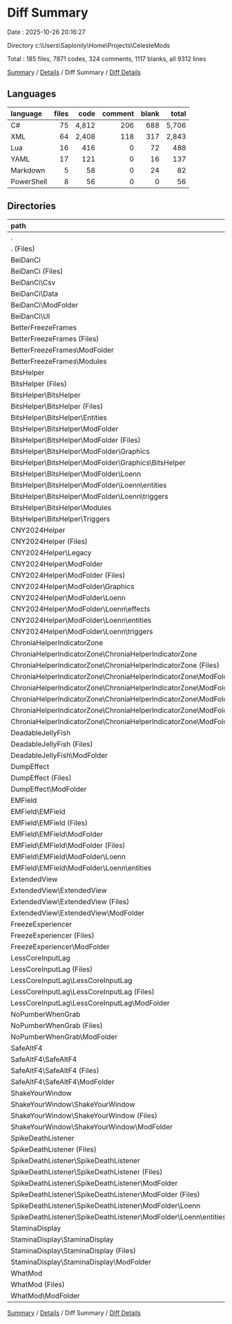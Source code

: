 # Diff Summary

Date : 2025-10-26 20:16:27

Directory c:\\Users\\Saplonily\\Home\\Projects\\CelesteMods

Total : 185 files,  7871 codes, 324 comments, 1117 blanks, all 9312 lines

[Summary](results.md) / [Details](details.md) / Diff Summary / [Diff Details](diff-details.md)

## Languages
| language | files | code | comment | blank | total |
| :--- | ---: | ---: | ---: | ---: | ---: |
| C# | 75 | 4,812 | 206 | 688 | 5,706 |
| XML | 64 | 2,408 | 118 | 317 | 2,843 |
| Lua | 16 | 416 | 0 | 72 | 488 |
| YAML | 17 | 121 | 0 | 16 | 137 |
| Markdown | 5 | 58 | 0 | 24 | 82 |
| PowerShell | 8 | 56 | 0 | 0 | 56 |

## Directories
| path | files | code | comment | blank | total |
| :--- | ---: | ---: | ---: | ---: | ---: |
| . | 185 | 7,871 | 324 | 1,117 | 9,312 |
| . (Files) | 1 | 35 | 0 | 11 | 46 |
| BeiDanCi | 18 | 1,301 | 126 | 221 | 1,648 |
| BeiDanCi (Files) | 7 | 414 | 8 | 78 | 500 |
| BeiDanCi\\Csv | 2 | 434 | 108 | 68 | 610 |
| BeiDanCi\\Data | 3 | 267 | 8 | 36 | 311 |
| BeiDanCi\\ModFolder | 1 | 6 | 0 | 1 | 7 |
| BeiDanCi\\UI | 5 | 180 | 2 | 38 | 220 |
| BetterFreezeFrames | 12 | 509 | 20 | 75 | 604 |
| BetterFreezeFrames (Files) | 9 | 365 | 20 | 52 | 437 |
| BetterFreezeFrames\\ModFolder | 1 | 17 | 0 | 1 | 18 |
| BetterFreezeFrames\\Modules | 2 | 127 | 0 | 22 | 149 |
| BitsHelper | 25 | 1,147 | 38 | 179 | 1,364 |
| BitsHelper (Files) | 1 | 7 | 0 | 0 | 7 |
| BitsHelper\\BitsHelper | 24 | 1,140 | 38 | 179 | 1,357 |
| BitsHelper\\BitsHelper (Files) | 5 | 184 | 5 | 31 | 220 |
| BitsHelper\\BitsHelper\\Entities | 10 | 685 | 33 | 84 | 802 |
| BitsHelper\\BitsHelper\\ModFolder | 7 | 177 | 0 | 46 | 223 |
| BitsHelper\\BitsHelper\\ModFolder (Files) | 1 | 8 | 0 | 1 | 9 |
| BitsHelper\\BitsHelper\\ModFolder\\Graphics | 1 | 20 | 0 | 5 | 25 |
| BitsHelper\\BitsHelper\\ModFolder\\Graphics\\BitsHelper | 1 | 20 | 0 | 5 | 25 |
| BitsHelper\\BitsHelper\\ModFolder\\Loenn | 5 | 149 | 0 | 40 | 189 |
| BitsHelper\\BitsHelper\\ModFolder\\Loenn\\entities | 4 | 137 | 0 | 38 | 175 |
| BitsHelper\\BitsHelper\\ModFolder\\Loenn\\triggers | 1 | 12 | 0 | 2 | 14 |
| BitsHelper\\BitsHelper\\Modules | 1 | 69 | 0 | 14 | 83 |
| BitsHelper\\BitsHelper\\Triggers | 1 | 25 | 0 | 4 | 29 |
| CNY2024Helper | 21 | 817 | 13 | 100 | 930 |
| CNY2024Helper (Files) | 12 | 541 | 13 | 65 | 619 |
| CNY2024Helper\\Legacy | 3 | 178 | 0 | 23 | 201 |
| CNY2024Helper\\ModFolder | 6 | 98 | 0 | 12 | 110 |
| CNY2024Helper\\ModFolder (Files) | 1 | 12 | 0 | 0 | 12 |
| CNY2024Helper\\ModFolder\\Graphics | 1 | 7 | 0 | 0 | 7 |
| CNY2024Helper\\ModFolder\\Loenn | 4 | 79 | 0 | 12 | 91 |
| CNY2024Helper\\ModFolder\\Loenn\\effects | 1 | 15 | 0 | 3 | 18 |
| CNY2024Helper\\ModFolder\\Loenn\\entities | 2 | 50 | 0 | 6 | 56 |
| CNY2024Helper\\ModFolder\\Loenn\\triggers | 1 | 14 | 0 | 3 | 17 |
| ChroniaHelperIndicatorZone | 12 | 666 | 22 | 82 | 770 |
| ChroniaHelperIndicatorZone\\ChroniaHelperIndicatorZone | 12 | 666 | 22 | 82 | 770 |
| ChroniaHelperIndicatorZone\\ChroniaHelperIndicatorZone (Files) | 9 | 541 | 22 | 71 | 634 |
| ChroniaHelperIndicatorZone\\ChroniaHelperIndicatorZone\\ModFolder | 3 | 125 | 0 | 11 | 136 |
| ChroniaHelperIndicatorZone\\ChroniaHelperIndicatorZone\\ModFolder (Files) | 1 | 6 | 0 | 1 | 7 |
| ChroniaHelperIndicatorZone\\ChroniaHelperIndicatorZone\\ModFolder\\Loenn | 2 | 119 | 0 | 10 | 129 |
| ChroniaHelperIndicatorZone\\ChroniaHelperIndicatorZone\\ModFolder\\Loenn\\consts | 1 | 27 | 0 | 0 | 27 |
| ChroniaHelperIndicatorZone\\ChroniaHelperIndicatorZone\\ModFolder\\Loenn\\entities | 1 | 92 | 0 | 10 | 102 |
| DeadableJellyFish | 6 | 176 | 8 | 24 | 208 |
| DeadableJellyFish (Files) | 5 | 170 | 8 | 23 | 201 |
| DeadableJellyFish\\ModFolder | 1 | 6 | 0 | 1 | 7 |
| DumpEffect | 6 | 280 | 8 | 27 | 315 |
| DumpEffect (Files) | 5 | 274 | 8 | 26 | 308 |
| DumpEffect\\ModFolder | 1 | 6 | 0 | 1 | 7 |
| EMField | 17 | 416 | 8 | 70 | 494 |
| EMField\\EMField | 17 | 416 | 8 | 70 | 494 |
| EMField\\EMField (Files) | 12 | 355 | 8 | 61 | 424 |
| EMField\\EMField\\ModFolder | 5 | 61 | 0 | 9 | 70 |
| EMField\\EMField\\ModFolder (Files) | 1 | 6 | 0 | 1 | 7 |
| EMField\\EMField\\ModFolder\\Loenn | 4 | 55 | 0 | 8 | 63 |
| EMField\\EMField\\ModFolder\\Loenn\\entities | 4 | 55 | 0 | 8 | 63 |
| ExtendedView | 9 | 470 | 9 | 56 | 535 |
| ExtendedView\\ExtendedView | 9 | 470 | 9 | 56 | 535 |
| ExtendedView\\ExtendedView (Files) | 8 | 464 | 9 | 55 | 528 |
| ExtendedView\\ExtendedView\\ModFolder | 1 | 6 | 0 | 1 | 7 |
| FreezeExperiencer | 6 | 184 | 8 | 24 | 216 |
| FreezeExperiencer (Files) | 5 | 178 | 8 | 23 | 209 |
| FreezeExperiencer\\ModFolder | 1 | 6 | 0 | 1 | 7 |
| LessCoreInputLag | 13 | 589 | 16 | 72 | 677 |
| LessCoreInputLag (Files) | 1 | 4 | 0 | 3 | 7 |
| LessCoreInputLag\\LessCoreInputLag | 12 | 585 | 16 | 69 | 670 |
| LessCoreInputLag\\LessCoreInputLag (Files) | 11 | 579 | 16 | 68 | 663 |
| LessCoreInputLag\\LessCoreInputLag\\ModFolder | 1 | 6 | 0 | 1 | 7 |
| NoPumberWhenGrab | 6 | 163 | 8 | 21 | 192 |
| NoPumberWhenGrab (Files) | 5 | 157 | 8 | 20 | 185 |
| NoPumberWhenGrab\\ModFolder | 1 | 6 | 0 | 1 | 7 |
| SafeAltF4 | 6 | 255 | 5 | 33 | 293 |
| SafeAltF4\\SafeAltF4 | 6 | 255 | 5 | 33 | 293 |
| SafeAltF4\\SafeAltF4 (Files) | 5 | 249 | 5 | 32 | 286 |
| SafeAltF4\\SafeAltF4\\ModFolder | 1 | 6 | 0 | 1 | 7 |
| ShakeYourWindow | 6 | 225 | 8 | 30 | 263 |
| ShakeYourWindow\\ShakeYourWindow | 6 | 225 | 8 | 30 | 263 |
| ShakeYourWindow\\ShakeYourWindow (Files) | 5 | 219 | 8 | 29 | 256 |
| ShakeYourWindow\\ShakeYourWindow\\ModFolder | 1 | 6 | 0 | 1 | 7 |
| SpikeDeathListener | 8 | 190 | 5 | 27 | 222 |
| SpikeDeathListener (Files) | 1 | 7 | 0 | 0 | 7 |
| SpikeDeathListener\\SpikeDeathListener | 7 | 183 | 5 | 27 | 215 |
| SpikeDeathListener\\SpikeDeathListener (Files) | 5 | 163 | 5 | 24 | 192 |
| SpikeDeathListener\\SpikeDeathListener\\ModFolder | 2 | 20 | 0 | 3 | 23 |
| SpikeDeathListener\\SpikeDeathListener\\ModFolder (Files) | 1 | 6 | 0 | 1 | 7 |
| SpikeDeathListener\\SpikeDeathListener\\ModFolder\\Loenn | 1 | 14 | 0 | 2 | 16 |
| SpikeDeathListener\\SpikeDeathListener\\ModFolder\\Loenn\\entities | 1 | 14 | 0 | 2 | 16 |
| StaminaDisplay | 6 | 214 | 17 | 30 | 261 |
| StaminaDisplay\\StaminaDisplay | 6 | 214 | 17 | 30 | 261 |
| StaminaDisplay\\StaminaDisplay (Files) | 5 | 208 | 17 | 29 | 254 |
| StaminaDisplay\\StaminaDisplay\\ModFolder | 1 | 6 | 0 | 1 | 7 |
| WhatMod | 7 | 234 | 5 | 35 | 274 |
| WhatMod (Files) | 6 | 228 | 5 | 34 | 267 |
| WhatMod\\ModFolder | 1 | 6 | 0 | 1 | 7 |

[Summary](results.md) / [Details](details.md) / Diff Summary / [Diff Details](diff-details.md)